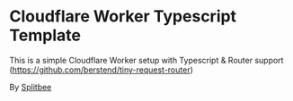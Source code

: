 # Cloudflare Worker Typescript Template

This is a simple Cloudflare Worker setup with Typescript & Router support (https://github.com/berstend/tiny-request-router)

By [Splitbee](https://splitbee.io)

